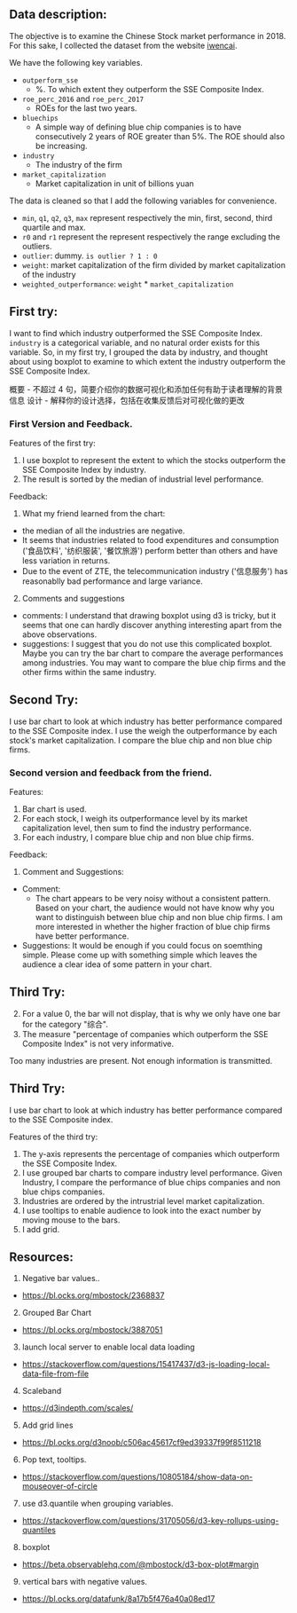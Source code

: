 ## Data description:

The objective is to examine the Chinese Stock market performance in 2018. For this sake, I collected the dataset from the website [iwencai](http://www.iwencai.com).

We have the following key variables.
- `outperform_sse` 
  - %. To which extent they outperform the SSE Composite Index.
- `roe_perc_2016` and `roe_perc_2017`
  -  ROEs for the last two years.
- `bluechips`
  - A simple way of defining blue chip companies is to have consecutively 2 years of ROE greater than 5%. The ROE should also be increasing.
- `industry`
  - The industry of the firm
- `market_capitalization`
  - Market capitalization in unit of billions yuan


The data is cleaned so that I add the following variables for convenience.
 - `min`, `q1`, `q2`, `q3`, `max` represent respectively the min, first, second, third quartile and max.
 - `r0` and `r1` represent the represent respectively the range excluding the outliers.
 - `outlier`: dummy. `is outlier ? 1 : 0`
 - `weight`: market capitalization of the firm divided by market capitalization of the industry
 - `weighted_outperformance`: `weight` * `market_capitalization`

## First try:

I want to find which industry outperformed the SSE Composite Index. `industry` is a categorical variable, and no natural order exists for this variable. So, in my first try, I grouped the data by industry, and thought about using boxplot to examine to which extent the industry outperform the SSE Composite Index.

概要 - 不超过 4 句，简要介绍你的数据可视化和添加任何有助于读者理解的背景信息
设计 - 解释你的设计选择，包括在收集反馈后对可视化做的更改

### First Version and Feedback.

Features of the first try:

1. I use boxplot to represent the extent to which the stocks outperform the SSE Composite Index by industry.
2. The result is sorted by the median of industrial level performance.

Feedback:

1. What my friend learned from the chart: 
  - the median of all the industries are negative.
  - It seems that industries related to food expenditures and consumption ('食品饮料', '纺织服装', '餐饮旅游') perform better than others and have less variation in returns. 
  - Due to the event of ZTE, the telecommunication industry ('信息服务') has reasonablly bad performance and large variance.
2. Comments and suggestions
  - comments: I understand that drawing boxplot using d3 is tricky, but it seems that one can hardly discover  anything interesting apart from the above observations.
  - suggestions: I suggest that you do not use this complicated boxplot. Maybe you can try the bar chart to compare the average performances among industries. You may want to compare the blue chip firms and the other firms within the same industry.

## Second Try:

I use bar chart to look at which industry has better performance compared to the SSE Composite index. I use the weigh the outperformance by each stock's market capitalization. I compare the blue chip and non blue chip firms.

### Second version and feedback from the friend.

Features:

1. Bar chart is used.
2. For each stock, I weigh its outperformance level by its market capitalization level, then sum to find the industry performance.
3. For each industry, I compare blue chip and non blue chip firms.

Feedback:

1. Comment and Suggestions:
  - Comment: 
    - The chart appears to be very noisy without a consistent pattern. Based on your chart, the audience would not have know why you want to distinguish between blue chip and non blue chip firms. I am more interested in whether the higher fraction of blue chip firms have better performance.
  - Suggestions: It would be enough if you could focus on soemthing simple. Please come up with something simple which leaves the audience a clear idea of some pattern in your chart.

## Third Try:



2. For a value 0, the bar will not display, that is why we only have one bar for the category "综合". 
3. The measure "percentage of companies which outperform the SSE Composite Index" is not very informative.

Too many industries are present. Not enough information is transmitted.


## Third Try:

I use bar chart to look at which industry has better performance compared to the SSE Composite index.



Features of the third try:
1. The y-axis represents the percentage of companies which outperform the SSE Composite Index.
2. I use grouped bar charts to compare industry level performance. Given Industry, I compare the performance of blue chips companies and non blue chips companies.
3. Industries are ordered by the intrustrial level market capitalization.
4. I use tooltips to enable audience to look into the exact number by moving mouse to the bars.
5. I add grid.

## Resources:
1. Negative bar values..
  - https://bl.ocks.org/mbostock/2368837
2. Grouped Bar Chart
  - https://bl.ocks.org/mbostock/3887051
3. launch local server to enable local data loading
  - https://stackoverflow.com/questions/15417437/d3-js-loading-local-data-file-from-file
4. Scaleband
  - https://d3indepth.com/scales/
5. Add grid lines
  - https://bl.ocks.org/d3noob/c506ac45617cf9ed39337f99f8511218
6. Pop text, tooltips.
  - https://stackoverflow.com/questions/10805184/show-data-on-mouseover-of-circle
7. use d3.quantile when grouping variables.
  - https://stackoverflow.com/questions/31705056/d3-key-rollups-using-quantiles
8. boxplot
  - https://beta.observablehq.com/@mbostock/d3-box-plot#margin
9. vertical bars with negative values.
  - https://bl.ocks.org/datafunk/8a17b5f476a40a08ed17



